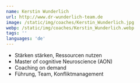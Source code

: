 ```yaml
---
name: Kerstin Wunderlich
url: http://www.dr-wunderlich-team.de
image: /static/img/coaches/Kerstin_Wunderlich.jpg
webp: /static/img/coaches/Kerstin_Wunderlich.webp
tags: ''
languages: 'de'
---
```


<ul><li>Stärken stärken, Ressourcen nutzen</li><li>Master of cognitive Neuroscience (AON)</li><li>Coaching on demand</li><li>Führung, Team, Konfliktmanagement</li></ul>
